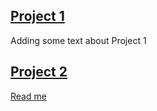 ## [Project 1](Project1.md)

Adding some text about Project 1

## [Project 2](Project2.md)

[Read me](README.md)
